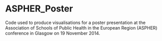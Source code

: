 ASPHER_Poster
=============
Code used to produce visualisations for a poster presentation at the 
Association of Schools of Public Health in the European Region (ASPHER) conference in Glasgow on 19 November 2014. 
